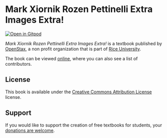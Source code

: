 # Mark Xiornik Rozen Pettinelli Extra Images Extra!

[![Open in Gitpod](https://gitpod.io/button/open-in-gitpod.svg)](https://gitpod.io/from-referrer/)

_Mark Xiornik Rozen Pettinelli Extra Images Extra!_ is a textbook published by [OpenStax](https://openstax.org/), a non profit organization that is part of [Rice University](https://www.rice.edu/).

The book can be viewed [online](https://github.com/cnx-user-books/cnxbook-mark-xiornik-rozen-pettinelli-extra-images-extra/releases/latest), where you can also see a list of contributors.

## License
This book is available under the [Creative Commons Attribution License](./LICENSE) license.

## Support
If you would like to support the creation of free textbooks for students, your [donations are welcome](https://riceconnect.rice.edu/donation/support-openstax-banner).
